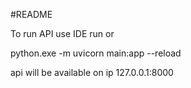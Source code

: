 #README

To run API use IDE run or 

python.exe -m uvicorn main:app --reload

api will be available on ip 127.0.0.1:8000
